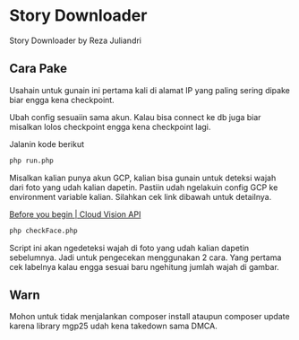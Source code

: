 # Story Downloader
Story Downloader by Reza Juliandri

## Cara Pake
Usahain untuk gunain ini pertama kali di alamat IP yang paling sering dipake biar engga kena checkpoint.

Ubah config sesuaiin sama akun. Kalau bisa connect ke db juga biar misalkan lolos checkpoint engga kena checkpoint lagi.

Jalanin kode berikut
```bash
php run.php
```

Misalkan kalian punya akun GCP, kalian bisa gunain untuk deteksi wajah dari foto yang udah kalian dapetin.
Pastiin udah ngelakuin config GCP ke environment variable kalian. Silahkan cek link dibawah untuk detailnya.

[Before you begin | Cloud Vision API](https://cloud.google.com/vision/docs/before-you-begin)
```bash
php checkFace.php
```
Script ini akan ngedeteksi wajah di foto yang udah kalian dapetin sebelumnya. Jadi untuk pengecekan menggunakan 2 cara. Yang pertama cek labelnya kalau engga sesuai baru ngehitung jumlah wajah di gambar.
## Warn
Mohon untuk tidak menjalankan composer install ataupun composer update karena library mgp25 udah kena takedown sama DMCA.
